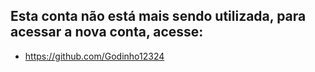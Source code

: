 ## Esta conta não está mais sendo utilizada, para acessar a nova conta, acesse:
- https://github.com/Godinho12324
